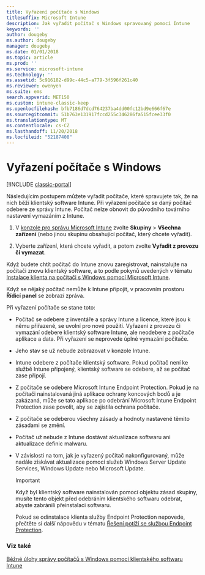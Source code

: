 ```yaml
---
title: Vyřazení počítače s Windows
titlesuffix: Microsoft Intune
description: Jak vyřadit počítač s Windows spravovaný pomocí Intune
keywords: ''
author: dougeby
ms.author: dougeby
manager: dougeby
ms.date: 01/01/2018
ms.topic: article
ms.prod: ''
ms.service: microsoft-intune
ms.technology: ''
ms.assetid: 5c916182-d99c-44c5-a779-3f596f261c40
ms.reviewer: owenyen
ms.suite: ems
search.appverid: MET150
ms.custom: intune-classic-keep
ms.openlocfilehash: bfb7186d7dcd764237ba4dd00fc12bd9e666f67e
ms.sourcegitcommit: 51b763e131917fccd255c346286fa515fcee33f0
ms.translationtype: MT
ms.contentlocale: cs-CZ
ms.lasthandoff: 11/20/2018
ms.locfileid: "52187408"
---
```

# <a name="retire-a-windows-pc"></a>Vyřazení počítače s Windows

[!INCLUDE [classic-portal](includes/classic-portal.md)]

Následujícím postupem můžete vyřadit počítače, které spravujete tak, že na nich běží klientský software Intune. Při vyřazení počítače se daný počítač odebere ze správy Intune. Počítač nelze obnovit do původního továrního nastavení vymazáním z Intune.

1.  V [konzole pro správu Microsoft Intune](https://manage.microsoft.com/) zvolte **Skupiny** &gt; **Všechna zařízení** (nebo jinou skupinu obsahující počítač, který chcete vyřadit).

2.  Vyberte zařízení, která chcete vyřadit, a potom zvolte **Vyřadit z provozu či vymazat**.

Když budete chtít počítač do Intune znovu zaregistrovat, nainstalujte na počítači znovu klientský software, a to podle pokynů uvedených v tématu [Instalace klienta na počítači s Windows pomocí Microsoft Intune](install-the-windows-pc-client-with-microsoft-intune.md).

Když se nějaký počítač nemůže k Intune připojit, v pracovním prostoru **Řídicí panel** se zobrazí zpráva.

Při vyřazení počítače se stane toto:

-   Počítač se odebere z inventáře a správy Intune a licence, které jsou k němu přiřazené, se uvolní pro nové použití. Vyřazení z provozu či vymazání odebere klientský software Intune, ale neodebere z počítače aplikace a data. Při vyřazení se neprovede úplné vymazání počítače.

-   Jeho stav se už nebude zobrazovat v konzole Intune.

-   Intune odebere z počítače klientský software. Pokud počítač není ke službě Intune připojený, klientský software se odebere, až se počítač zase připojí.

-   Z počítače se odebere Microsoft Intune Endpoint Protection. Pokud je na počítači nainstalovaná jiná aplikace ochrany koncových bodů a je zakázaná, může se tato aplikace po odebrání Microsoft Intune Endpoint Protection zase povolit, aby se zajistila ochrana počítače.

-   Z počítače se odeberou všechny zásady a hodnoty nastavené těmito zásadami se změní.

-   Počítač už nebude z Intune dostávat aktualizace softwaru ani aktualizace definic malwaru.

-   V závislosti na tom, jak je vyřazený počítač nakonfigurovaný, může nadále získávat aktualizace pomocí služeb Windows Server Update Services, Windows Update nebo Microsoft Update.

    > [!IMPORTANT]
    > Když byl klientský software nainstalován pomocí objektu zásad skupiny, musíte tento objekt před odebráním klientského softwaru odebrat, abyste zabránili přeinstalaci softwaru.

    Pokud se odinstalace klienta služby Endpoint Protection nepovede, přečtěte si další nápovědu v tématu [Řešení potíží se službou Endpoint Protection](/intune/troubleshoot-endpoint-protection-in-microsoft-intune).

### <a name="see-also"></a>Viz také

[Běžné úlohy správy počítačů s Windows pomocí klientského softwaru Intune](common-windows-pc-management-tasks-with-the-microsoft-intune-computer-client.md)